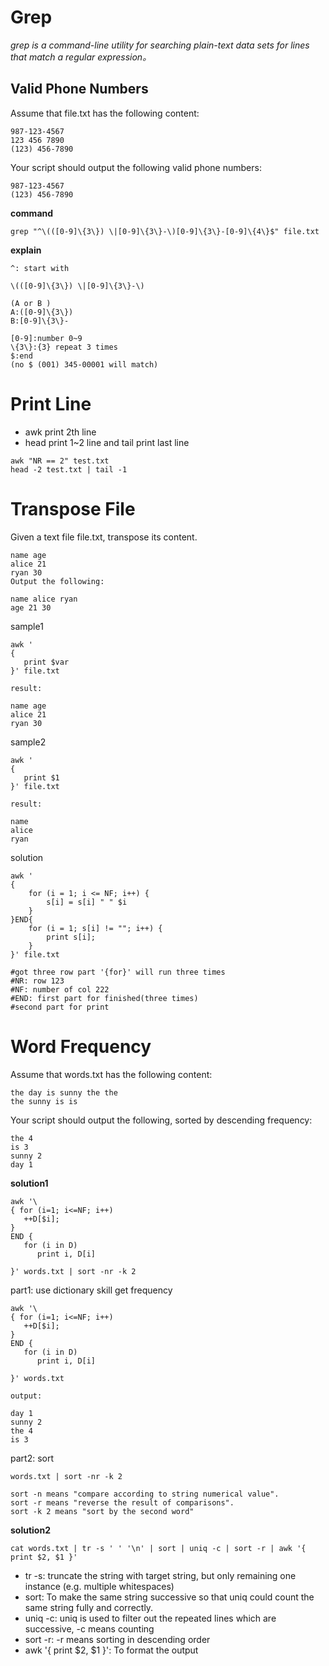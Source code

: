 # Grep
*grep is a command-line utility for searching plain-text data sets for lines that match a regular expression。*

## Valid Phone Numbers
Assume that file.txt has the following content:
```
987-123-4567
123 456 7890
(123) 456-7890
```
Your script should output the following valid phone numbers:
```
987-123-4567
(123) 456-7890
```
**command**
```
grep "^\(([0-9]\{3\}) \|[0-9]\{3\}-\)[0-9]\{3\}-[0-9]\{4\}$" file.txt
```
**explain**
```
^: start with

\(([0-9]\{3\}) \|[0-9]\{3\}-\)

(A or B )
A:([0-9]\{3\}) 
B:[0-9]\{3\}-

[0-9]:number 0~9
\{3\}:{3} repeat 3 times
$:end
(no $ (001) 345-00001 will match)
```
# Print Line
- awk print 2th line
- head print 1~2 line and tail print last line
```
awk "NR == 2" test.txt
head -2 test.txt | tail -1
```
# Transpose File
Given a text file file.txt, transpose its content.
```
name age
alice 21
ryan 30
Output the following:

name alice ryan
age 21 30
```
sample1
```
awk '
{     
   print $var
}' file.txt

result:

name age
alice 21
ryan 30
```
sample2
```
awk '
{     
   print $1
}' file.txt

result:

name
alice
ryan
```
solution
```
awk '
{     
    for (i = 1; i <= NF; i++) {
        s[i] = s[i] " " $i
    }
}END{
    for (i = 1; s[i] != ""; i++) {
        print s[i];
    }
}' file.txt

#got three row part '{for}' will run three times
#NR: row 123
#NF: number of col 222
#END: first part for finished(three times)
#second part for print
```
# Word Frequency

Assume that words.txt has the following content:
```
the day is sunny the the
the sunny is is
```
Your script should output the following, sorted by descending frequency:
```
the 4
is 3
sunny 2
day 1
```
**solution1**
```
awk '\
{ for (i=1; i<=NF; i++) 
   ++D[$i];
}
END { 
   for (i in D) 
      print i, D[i]

}' words.txt | sort -nr -k 2
```
part1: use dictionary skill get frequency
```
awk '\
{ for (i=1; i<=NF; i++) 
   ++D[$i];
}
END { 
   for (i in D) 
      print i, D[i]

}' words.txt

output:

day 1
sunny 2
the 4
is 3
```
part2: sort
```
words.txt | sort -nr -k 2

sort -n means "compare according to string numerical value".
sort -r means "reverse the result of comparisons".
sort -k 2 means "sort by the second word"

```
**solution2**
```
cat words.txt | tr -s ' ' '\n' | sort | uniq -c | sort -r | awk '{ print $2, $1 }'
```
- tr -s: truncate the string with target string, but only remaining one instance (e.g. multiple whitespaces)
- sort: To make the same string successive so that uniq could count the same string fully and correctly.
- uniq -c: uniq is used to filter out the repeated lines which are successive, -c means counting
- sort -r: -r means sorting in descending order
- awk '{ print $2, $1 }': To format the output



